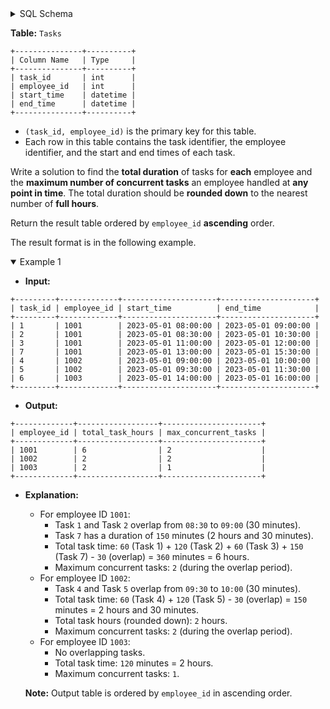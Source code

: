 <details>
<summary> SQL Schema</summary>

```sql
DROP TABLE IF EXISTS Tasks;

CREATE TABLE IF NOT EXISTS
  Tasks (task_id INT , employee_id INT, start_time DATETIME, end_time DATETIME );

INSERT INTO
  Tasks 
VALUES
  ('1', '1001', '2023-05-01 08:00:00', '2023-05-01 09:00:00'),
  ('2', '1001', '2023-05-01 08:30:00', '2023-05-01 10:30:00'),
  ('3', '1001', '2023-05-01 11:00:00', '2023-05-01 12:00:00'),
  ('7', '1001', '2023-05-01 13:00:00', '2023-05-01 15:30:00'),
  ('4', '1002', '2023-05-01 09:00:00', '2023-05-01 10:00:00'),
  ('5', '1002', '2023-05-01 09:30:00', '2023-05-01 11:30:00'),
  ('6', '1003', '2023-05-01 14:00:00', '2023-05-01 16:00:00');
```

</details>

**Table:** `Tasks`

```
+---------------+----------+
| Column Name   | Type     |
+---------------+----------+
| task_id       | int      |
| employee_id   | int      |
| start_time    | datetime |
| end_time      | datetime |
+---------------+----------+
```

- `(task_id, employee_id)` is the primary key for this table.
- Each row in this table contains the task identifier, the employee identifier, and the start and end times of each task.

Write a solution to find the **total duration** of tasks for **each** employee and the **maximum number of concurrent tasks** an employee handled at **any point in time**. The total duration should be **rounded down** to the nearest number of **full hours**.

Return the result table ordered by `employee_id` **ascending** order.

The result format is in the following example.

<details open>
<summary> Example 1</summary>

- **Input:** 

```
+---------+-------------+---------------------+---------------------+
| task_id | employee_id | start_time          | end_time            |
+---------+-------------+---------------------+---------------------+
| 1       | 1001        | 2023-05-01 08:00:00 | 2023-05-01 09:00:00 |
| 2       | 1001        | 2023-05-01 08:30:00 | 2023-05-01 10:30:00 |
| 3       | 1001        | 2023-05-01 11:00:00 | 2023-05-01 12:00:00 |
| 7       | 1001        | 2023-05-01 13:00:00 | 2023-05-01 15:30:00 |
| 4       | 1002        | 2023-05-01 09:00:00 | 2023-05-01 10:00:00 |
| 5       | 1002        | 2023-05-01 09:30:00 | 2023-05-01 11:30:00 |
| 6       | 1003        | 2023-05-01 14:00:00 | 2023-05-01 16:00:00 |
+---------+-------------+---------------------+---------------------+
```

- **Output:** 

```
+-------------+------------------+----------------------+
| employee_id | total_task_hours | max_concurrent_tasks |
+-------------+------------------+----------------------+
| 1001        | 6                | 2                    |
| 1002        | 2                | 2                    |
| 1003        | 2                | 1                    |
+-------------+------------------+----------------------+
```

- **Explanation:** 
  + For employee ID `1001`:
    * Task `1` and Task `2` overlap from `08:30` to `09:00` (30 minutes).
    * Task `7` has a duration of `150` minutes (2 hours and 30 minutes).
    * Total task time: `60` (Task 1) + `120` (Task 2) + `60` (Task 3) + `150` (Task 7) - `30` (overlap) = `360` minutes = 6 hours.
    * Maximum concurrent tasks: `2` (during the overlap period).
  + For employee ID `1002`:
    * Task `4` and Task `5` overlap from `09:30` to `10:00` (30 minutes).
    * Total task time: `60` (Task 4) + `120` (Task 5) - `30` (overlap) = `150` minutes = 2 hours and 30 minutes.
    * Total task hours (rounded down): `2` hours.
    * Maximum concurrent tasks: `2` (during the overlap period).
  + For employee ID `1003`:
    * No overlapping tasks.
    * Total task time: `120` minutes = 2 hours.
    * Maximum concurrent tasks: `1`.

  **Note:** Output table is ordered by `employee_id` in ascending order.

</details>
